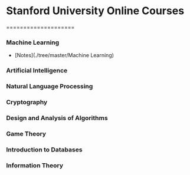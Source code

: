 # Stanford University Online Courses
====================

### Machine Learning
- [Notes](./tree/master/Machine Learning)

### Artificial Intelligence

### Natural Language Processing

### Cryptography

### Design and Analysis of Algorithms

### Game Theory

### Introduction to Databases

### Information Theory